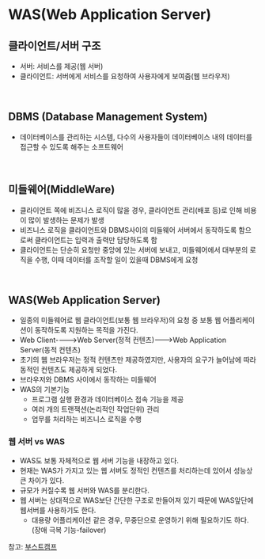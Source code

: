 # WAS(Web Application Server)
## 클라이언트/서버 구조
- 서버: 서비스를 제공(웹 서버)
- 클라이언트: 서버에게 서비스를 요청하여 사용자에게 보여줌(웹 브라우저)

<br />

## DBMS (Database Management System)
- 데이터베이스를 관리하는 시스템, 다수의 사용자들이 데이터베이스 내의 데이터를 접근할 수 있도록 해주는 소프트웨어

<br />

## 미들웨어(MiddleWare)
- 클라이언트 쪽에 비즈니스 로직이 많을 경우, 클라이언트 관리(배포 등)로 인해 비용이 많이 발생하는 문제가 발생
- 비즈니스 로직을 클라이언트와 DBMS사이의 미들웨어 서버에서 동작하도록 함으로써 클라이언트는 입력과 출력만 담당하도록 함
- 클라이언트는 단순히 요청만 중앙에 있는 서버에 보내고, 미들웨어에서 대부분의 로직을 수행, 이때 데이터를 조작할 일이 있을때 DBMS에게 요청

<br />

## WAS(Web Application Server)
- 일종의 미들웨어로 웹 클라이언트(보통 웹 브라우저)의 요청 중 보통 웹 어플리케이션이 동작하도록 지원하는 목적을 가진다.
- Web Client---->Web Server(정적 컨텐츠)--->Web Application Server(동적 컨텐츠)
- 초기의 웹 브라우저는 정적 컨텐츠만 제공하였지만, 사용자의 요구가 늘어남에 따라 동적인 컨텐츠도 제공하게 되었다.
- 브라우저와 DBMS 사이에서 동작하는 미들웨어
- WAS의 기본기능
	- 프로그램 실행 환경과 데이터베이스 접속 기능을 제공
	- 여러 개의 트랜잭션(논리적인 작업단위) 관리
	- 업무를 처리하는 비즈니스 로직을 수행

### 웹 서버 vs WAS
- WAS도 보통 자체적으로 웹 서버 기능을 내장하고 있다.
- 현재는 WAS가 가지고 있는 웹 서버도 정적인 컨텐츠를 처리하는데 있어서 성능상 큰 차이가 있다.
- 규모가 커질수록 웹 서버와 WAS를 분리한다. 
- 웹 서버는 상대적으로 WAS보단 간단한 구조로 만들어져 있기 때문에 WAS앞단에 웹서버를 사용하기도 한다. 
	- 대용량 어플리케이션 같은 경우, 무중단으로 운영하기 위해 필요하기도 하다.(장애 극복 기능-failover)





참고: [부스트캠프](https://www.edwith.org/boostcourse-web/lecture/16666/)                                                                                     